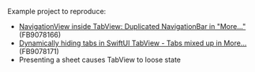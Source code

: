 Example project to reproduce:

* [NavigationView inside TabView: Duplicated NavigationBar in "More..." ](https://stackoverflow.com/questions/67076068/navigationview-inside-tabview-duplicated-navigationbar-in-more-overflow-it) (FB9078166)
* [Dynamically hiding tabs in SwiftUI TabView - Tabs mixed up in More...](https://stackoverflow.com/questions/67076168/dynamically-hiding-tabs-in-swiftui-tabview-tabs-mixed-up-in-more-overflow-i) (FB9078171)
* Presenting a sheet causes TabView to loose state

